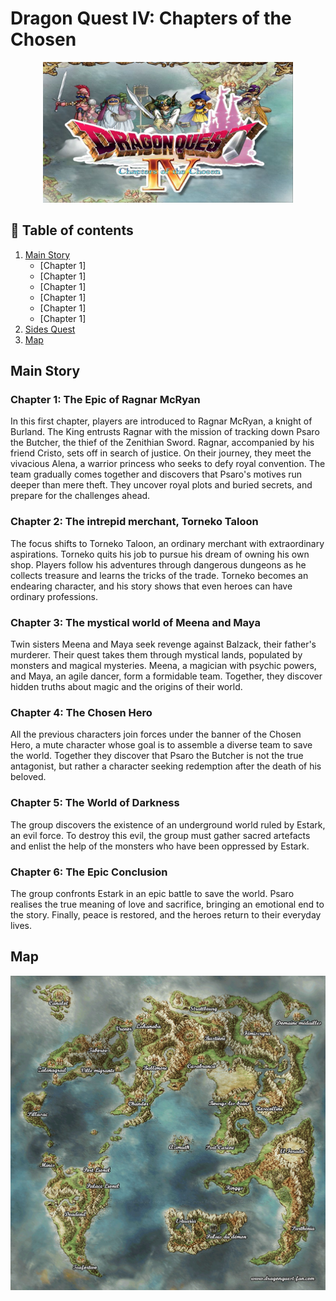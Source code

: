 # Dragon Quest IV: Chapters of the Chosen
<p align="center">
  <img src="https://github.com/Ellimaaac/All-Dragon-Quest-Complet-Guide/blob/main/Dragon%20Quest%204/img/profil.jpg"  length="8000" width="400" />
</p>

## 📖 Table of contents

1. [Main Story](#-main-story)
    - [Chapter 1]
    - [Chapter 1]
    - [Chapter 1]
    - [Chapter 1]
    - [Chapter 1]
    - [Chapter 1]
2. [Sides Quest]()
3. [Map](#map)


## Main Story

### Chapter 1: The Epic of Ragnar McRyan
In this first chapter, players are introduced to Ragnar McRyan, a knight of Burland. The King entrusts Ragnar with the mission of tracking down Psaro the Butcher, the thief of the Zenithian Sword. Ragnar, accompanied by his friend Cristo, sets off in search of justice. On their journey, they meet the vivacious Alena, a warrior princess who seeks to defy royal convention. The team gradually comes together and discovers that Psaro's motives run deeper than mere theft. They uncover royal plots and buried secrets, and prepare for the challenges ahead.

### Chapter 2: The intrepid merchant, Torneko Taloon
The focus shifts to Torneko Taloon, an ordinary merchant with extraordinary aspirations. Torneko quits his job to pursue his dream of owning his own shop. Players follow his adventures through dangerous dungeons as he collects treasure and learns the tricks of the trade. Torneko becomes an endearing character, and his story shows that even heroes can have ordinary professions.

### Chapter 3: The mystical world of Meena and Maya
Twin sisters Meena and Maya seek revenge against Balzack, their father's murderer. Their quest takes them through mystical lands, populated by monsters and magical mysteries. Meena, a magician with psychic powers, and Maya, an agile dancer, form a formidable team. Together, they discover hidden truths about magic and the origins of their world.

### Chapter 4: The Chosen Hero
All the previous characters join forces under the banner of the Chosen Hero, a mute character whose goal is to assemble a diverse team to save the world. Together they discover that Psaro the Butcher is not the true antagonist, but rather a character seeking redemption after the death of his beloved.

### Chapter 5: The World of Darkness
The group discovers the existence of an underground world ruled by Estark, an evil force. To destroy this evil, the group must gather sacred artefacts and enlist the help of the monsters who have been oppressed by Estark.

### Chapter 6: The Epic Conclusion
The group confronts Estark in an epic battle to save the world. Psaro realises the true meaning of love and sacrifice, bringing an emotional end to the story. Finally, peace is restored, and the heroes return to their everyday lives.

## Map
<p align="center">
  <img src="https://github.com/Ellimaaac/All-Dragon-Quest-Complet-Guide/blob/main/Dragon%20Quest%204/img/map.jpg"  width="800" />
</p>
